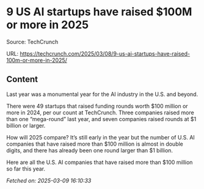 # 9 US AI startups have raised $100M or more in 2025

Source: TechCrunch

URL: https://techcrunch.com/2025/03/08/9-us-ai-startups-have-raised-100m-or-more-in-2025/

## Content

Last year was a monumental year for the AI industry in the U.S. and beyond.

There were 49 startups that raised funding rounds worth $100 million or more in 2024, per our count at TechCrunch. Three companies raised more than one “mega-round” last year, and seven companies raised rounds at $1 billion or larger.

How will 2025 compare? It’s still early in the year but the number of U.S. AI companies that have raised more than $100 million is almost in double digits, and there has already been one round larger than $1 billion.

Here are all the U.S. AI companies that have raised more than $100 million so far this year.

_Fetched on: 2025-03-09 16:10:33_
